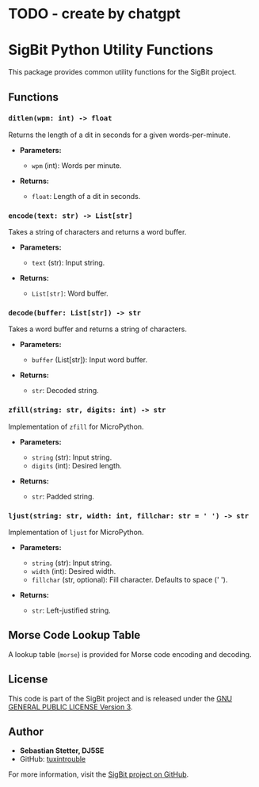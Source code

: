 # TODO - create by chatgpt


   




# SigBit Python Utility Functions

This package provides common utility functions for the SigBit project.

## Functions

### `ditlen(wpm: int) -> float`

Returns the length of a dit in seconds for a given words-per-minute.

- **Parameters:**
  - `wpm` (int): Words per minute.

- **Returns:**
  - `float`: Length of a dit in seconds.

### `encode(text: str) -> List[str]`

Takes a string of characters and returns a word buffer.

- **Parameters:**
  - `text` (str): Input string.

- **Returns:**
  - `List[str]`: Word buffer.

### `decode(buffer: List[str]) -> str`

Takes a word buffer and returns a string of characters.

- **Parameters:**
  - `buffer` (List[str]): Input word buffer.

- **Returns:**
  - `str`: Decoded string.

### `zfill(string: str, digits: int) -> str`

Implementation of `zfill` for MicroPython.

- **Parameters:**
  - `string` (str): Input string.
  - `digits` (int): Desired length.

- **Returns:**
  - `str`: Padded string.

### `ljust(string: str, width: int, fillchar: str = ' ') -> str`

Implementation of `ljust` for MicroPython.

- **Parameters:**
  - `string` (str): Input string.
  - `width` (int): Desired width.
  - `fillchar` (str, optional): Fill character. Defaults to space (' ').

- **Returns:**
  - `str`: Left-justified string.

## Morse Code Lookup Table

A lookup table (`morse`) is provided for Morse code encoding and decoding.

## License

This code is part of the SigBit project and is released under the [GNU GENERAL PUBLIC LICENSE Version 3](https://www.gnu.org/licenses/gpl-3.0.html).

## Author

- **Sebastian Stetter, DJ5SE**
- GitHub: [tuxintrouble](https://github.com/tuxintrouble)

For more information, visit the [SigBit project on GitHub](https://github.com/tuxintrouble/sigbit).